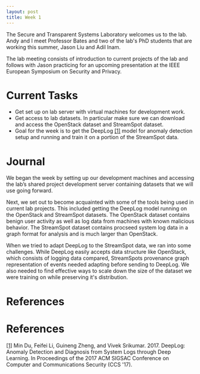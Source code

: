 ```yaml
---
layout: post
title: Week 1
---
```

The Secure and Transparent Systems Laboratory welcomes us to the lab. Andy and I meet Professor Bates and two of the lab's PhD students that are working this summer, Jason Liu and Adil Inam.

The lab meeting consists of introduction to current projects of the lab and follows with Jason practicing for an upcoming presentation at the IEEE European Symposium on Security and Privacy.

# Current Tasks
* Get set up on lab server with virtual machines for development work.
* Get access to lab datasets. In particular make sure we can download and access the OpenStack dataset and StreamSpot dataset.
* Goal for the week is to get the DeepLog [[1]][ref1] model for anomaly detection setup and running and train it on a portion of the StreamSpot data.

# Journal
We began the week by setting up our development machines and accessing the lab’s shared project development server containing datasets that we will use going forward.

Next, we set out to become acquainted with some of the tools being used in current lab projects. This included getting the DeepLog  model running on the OpenStack and StreamSpot datasets. The OpenStack dataset contains benign user activity as well as log data from machines with known malicious behavior. The StreamSpot dataset contains procseed system log data in a graph format for analysis and is much larger than OpenStack.

When we tried to adapt DeepLog to the StreamSpot data, we ran into some challenges. While DeepLog easily accepts data structure like OpenStack, which consists of logging data compared, StreamSpots provenance graph representation of events needed adapting before sending to DeepLog. We also needed to find effective ways to scale down the size of the dataset we were training on while preserving it's distribution.

# References 
# References
[ref1]: https://www.cs.utah.edu/~lifeifei/papers/deeplog.pdf ("[1]") 
[[1]][ref1] Min Du, Feifei Li, Guineng Zheng, and Vivek Srikumar. 2017. DeepLog: Anomaly Detection and Diagnosis from System Logs through Deep Learning. In Proceedings of the 2017 ACM SIGSAC Conference on Computer and Communications Security (CCS '17).
